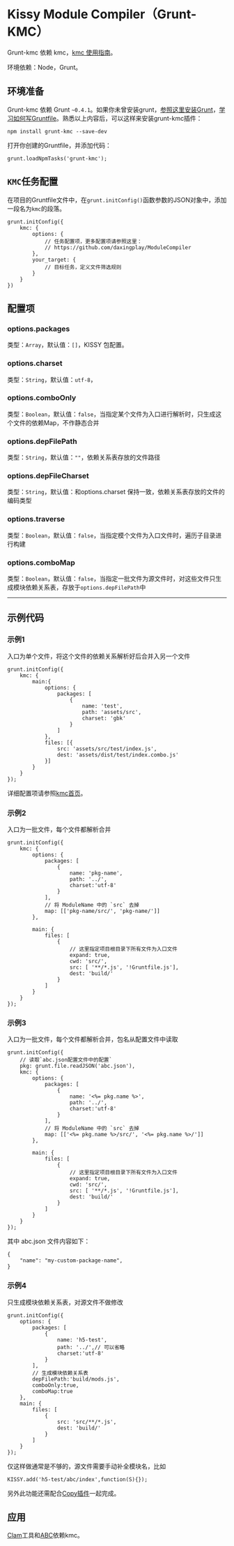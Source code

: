 # Kissy Module Compiler（Grunt-KMC）

Grunt-kmc 依赖 kmc，[kmc 使用指南](https://github.com/daxingplay/ModuleCompiler/)。

环境依赖：Node，Grunt。

## 环境准备

Grunt-kmc 依赖 Grunt `~0.4.1`。如果你未曾安装grunt，[参照这里安装Grunt](http://gruntjs.com/getting-started)，[学习如何写Gruntfile](http://gruntjs.com/sample-gruntfile)。熟悉以上内容后，可以这样来安装grunt-kmc插件：

	npm install grunt-kmc --save-dev

打开你创建的Gruntfile，并添加代码：

	grunt.loadNpmTasks('grunt-kmc');

## `KMC`任务配置

在项目的Gruntfile文件中，在`grunt.initConfig()`函数参数的JSON对象中，添加一段名为`kmc`的段落。

	grunt.initConfig({
		kmc: {
			options: {
				// 任务配置项，更多配置项请参照这里：
				// https://github.com/daxingplay/ModuleCompiler
			},
			your_target: {
				// 目标任务，定义文件筛选规则
			}
		}
	})

## 配置项

### options.packages

类型：`Array`，默认值：`[]`，KISSY 包配置。

### options.charset

类型：`String`，默认值：`utf-8`，

### options.comboOnly

类型：`Boolean`，默认值：`false`，当指定某个文件为入口进行解析时，只生成这个文件的依赖Map，不作静态合并

### options.depFilePath

类型：`String`，默认值：`""`，依赖关系表存放的文件路径

### options.depFileCharset

类型：`String`，默认值：和options.charset 保持一致，依赖关系表存放的文件的编码类型

### options.traverse

类型：`Boolean`，默认值：`false`，当指定模个文件为入口文件时，遍历子目录进行构建

### options.comboMap

类型：`Boolean`，默认值：`false`，当指定一批文件为源文件时，对这些文件只生成模块依赖关系表，存放于`options.depFilePath`中

----------------------------------

## 示例代码

### 示例1

入口为单个文件，将这个文件的依赖关系解析好后合并入另一个文件

	grunt.initConfig({
		kmc: {
			main:{
				options: {
					packages: [
						{
							name: 'test',
							path: 'assets/src',
							charset: 'gbk'
						}
					]
				},
				files: [{
					src: 'assets/src/test/index.js',
					dest: 'assets/dist/test/index.combo.js'
				}]
			}
		}
	});

详细配置项请参照[kmc首页](https://github.com/daxingplay/ModuleCompiler)。

### 示例2

入口为一批文件，每个文件都解析合并

	grunt.initConfig({
        kmc: {
            options: {
                packages: [
                    {
                        name: 'pkg-name',
                        path: '../',
						charset:'utf-8'
                    }
                ],
				// 将 ModuleName 中的 `src` 去掉
				map: [['pkg-name/src/', 'pkg-name/']]
            },

            main: {
                files: [
                    {
						// 这里指定项目根目录下所有文件为入口文件
                        expand: true,
						cwd: 'src/',
                        src: [ '**/*.js', '!Gruntfile.js'],
                        dest: 'build/'
                    }
                ]
            }
		}
	});


### 示例3

入口为一批文件，每个文件都解析合并，包名从配置文件中读取

	grunt.initConfig({
		// 读取`abc.json配置文件中的配置`
        pkg: grunt.file.readJSON('abc.json'),
        kmc: {
            options: {
                packages: [
                    {
                        name: '<%= pkg.name %>',
                        path: '../',
						charset:'utf-8'
                    }
                ],
				// 将 ModuleName 中的 `src` 去掉
				map: [['<%= pkg.name %>/src/', '<%= pkg.name %>/']]
            },

            main: {
                files: [
                    {
						// 这里指定项目根目录下所有文件为入口文件
                        expand: true,
						cwd: 'src/',
                        src: [ '**/*.js', '!Gruntfile.js'],
                        dest: 'build/'
                    }
                ]
            }
		}
	});

其中 abc.json 文件内容如下：

	{
		"name": "my-custom-package-name",
	}

### 示例4

只生成模块依赖关系表，对源文件不做修改

	grunt.initConfig({
		options: {
			packages: [
				{
					name: 'h5-test',
					path: '../',// 可以省略
					charset:'utf-8'
				}
			],
			// 生成模块依赖关系表
			depFilePath:'build/mods.js',
			comboOnly:true,
			comboMap:true
		},
		main: {
			files: [
				{
					src: 'src/**/*.js',
					dest: 'build/'
				}
			]
		}
	});

仅这样做通常是不够的，源文件需要手动补全模块名，比如

	KISSY.add('h5-test/abc/index',function(S){});

另外此功能还需配合[Copy插件](http://npmjs.org/grunt-contrib-copy)一起完成。

## 应用

[Clam](clam.html)工具和[ABC](http://abc.f2e.taobao.net/)依赖kmc。
